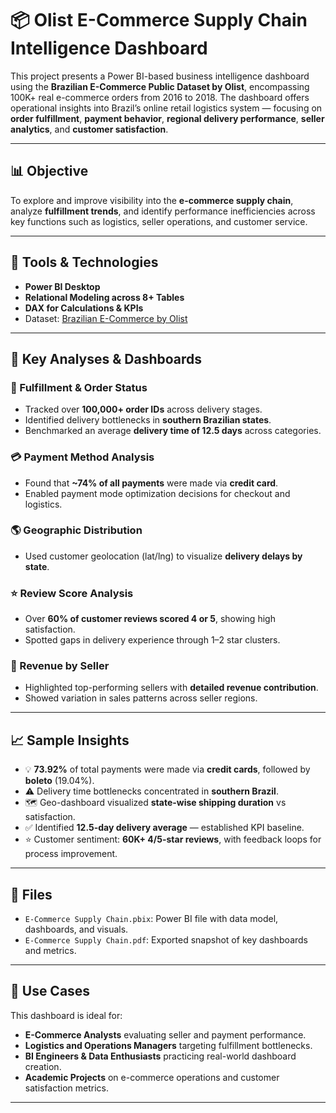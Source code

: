 # 📦 Olist E-Commerce Supply Chain Intelligence Dashboard

This project presents a Power BI-based business intelligence dashboard using the **Brazilian E-Commerce Public Dataset by Olist**, encompassing 100K+ real e-commerce orders from 2016 to 2018. The dashboard offers operational insights into Brazil’s online retail logistics system — focusing on **order fulfillment**, **payment behavior**, **regional delivery performance**, **seller analytics**, and **customer satisfaction**.

---

## 📊 Objective

To explore and improve visibility into the **e-commerce supply chain**, analyze **fulfillment trends**, and identify performance inefficiencies across key functions such as logistics, seller operations, and customer service.

---

## 🔧 Tools & Technologies

- **Power BI Desktop**
- **Relational Modeling across 8+ Tables**
- **DAX for Calculations & KPIs**
- Dataset: [Brazilian E-Commerce by Olist](https://www.kaggle.com/datasets/olistbr/brazilian-ecommerce)

---

## 🧠 Key Analyses & Dashboards

### 🚚 Fulfillment & Order Status
- Tracked over **100,000+ order IDs** across delivery stages.
- Identified delivery bottlenecks in **southern Brazilian states**.
- Benchmarked an average **delivery time of 12.5 days** across categories.

### 💳 Payment Method Analysis
- Found that **~74% of all payments** were made via **credit card**.
- Enabled payment mode optimization decisions for checkout and logistics.

### 🌎 Geographic Distribution
- Used customer geolocation (lat/lng) to visualize **delivery delays by state**.

### ⭐ Review Score Analysis
- Over **60% of customer reviews scored 4 or 5**, showing high satisfaction.
- Spotted gaps in delivery experience through 1–2 star clusters.

### 🧾 Revenue by Seller
- Highlighted top-performing sellers with **detailed revenue contribution**.
- Showed variation in sales patterns across seller regions.

---

## 📈 Sample Insights

- 💡 **73.92%** of total payments were made via **credit cards**, followed by **boleto** (19.04%).
- ⚠️ Delivery time bottlenecks concentrated in **southern Brazil**.
- 🗺️ Geo-dashboard visualized **state-wise shipping duration** vs satisfaction.
- ✅ Identified **12.5-day delivery average** — established KPI baseline.
- ⭐ Customer sentiment: **60K+ 4/5-star reviews**, with feedback loops for process improvement.

---

## 📁 Files

- `E-Commerce Supply Chain.pbix`: Power BI file with data model, dashboards, and visuals.
- `E-Commerce Supply Chain.pdf`: Exported snapshot of key dashboards and metrics.

---

## 📌 Use Cases

This dashboard is ideal for:
- **E-Commerce Analysts** evaluating seller and payment performance.
- **Logistics and Operations Managers** targeting fulfillment bottlenecks.
- **BI Engineers & Data Enthusiasts** practicing real-world dashboard creation.
- **Academic Projects** on e-commerce operations and customer satisfaction metrics.

---

